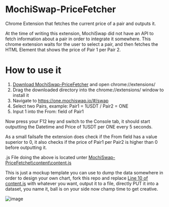 # MochiSwap-PriceFetcher
Chrome Extension that fetches the current price of a pair and outputs it.

At the time of writing this extension, MochiSwap did not have an API to fetch information about a pair in order to integrate it somewhere.
This chrome extension waits for the user to select a pair, and then fetches the HTML Element that shows the price of Pair 1 per Pair 2.


# How to use it
1. [Download MochiSwap-PriceFetcher](https://downgit.github.io/#/home?url=https://github.com/strajk-/MochiSwap-PriceFetcher/tree/main/MochiSwap-PriceFetcher) and open chrome://extensions/
2. Drag the downloaded directory into the chrome://extensions/ window to install it
3. Navigate to https://one.mochiswap.io/#/swap
4. Select two Pairs, example: Pair1 = 1USDT / Pair2 = ONE
5. Input 1 into the From: field of Pair1

Now press your F12 key and switch to the Console tab, it should start outputting the Datetime and Price of 1USDT per ONE every 5 seconds.

As a small failsafe the extension does check if the From field has a value superior to 0, it also checks if the price of Pair1 per Pair2 is higher than 0 before outputting it.

.js File doing the above is located unter [MochiSwap-PriceFetchet\content\content.js](https://github.com/strajk-/MochiSwap-PriceFetcher/blob/main/MochiSwap-PriceFetcher/content/content.js)

This is just a mockup template you can use to dump the data somewhere in order to design your own chart, fork this repo and replace [Line 10 of content.js](https://github.com/strajk-/MochiSwap-PriceFetcher/blob/4238a4c268faa9cb87dcc418a22f1fefb250dc4e/MochiSwap-PriceFetcher/content/content.js#L10) with whatever you want, output it to a file, directly PUT it into a dataset, you name it, ball is on your side now champ time to get creative.

![image](https://user-images.githubusercontent.com/7372902/115920477-8b010f80-a47a-11eb-920e-fa58d5f0d09a.png)
